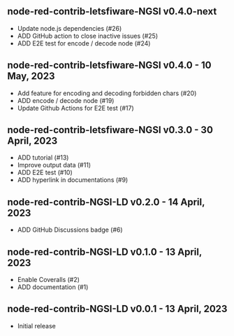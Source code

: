 ## node-red-contrib-letsfiware-NGSI v0.4.0-next

-   Update node.js dependencies (#26)
-   ADD GitHub action to close inactive issues (#25)
-   ADD E2E test for encode / decode node (#24)

## node-red-contrib-letsfiware-NGSI v0.4.0 - 10 May, 2023

-   Add feature for encoding and decoding forbidden chars (#20)
-   ADD encode / decode node (#19)
-   Update Github Actions for E2E test (#17)

## node-red-contrib-letsfiware-NGSI v0.3.0 - 30 April, 2023

-   ADD tutorial (#13)
-   Improve output data (#11)
-   ADD E2E test (#10)
-   ADD hyperlink in documentations (#9)

## node-red-contrib-NGSI-LD v0.2.0 - 14 April, 2023

-   ADD GitHub Discussions badge (#6)

## node-red-contrib-NGSI-LD v0.1.0 - 13 April, 2023

-   Enable Coveralls (#2)
-   ADD documentation (#1)

## node-red-contrib-NGSI-LD v0.0.1 - 13 April, 2023

-   Initial release
